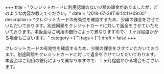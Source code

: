 +++
title = "クレジットカードに利用認識のない少額の課金がありましたが、どのような内容か教えてください。"
date = "2018-07-28T16:14:11+09:00"
description = "クレジットカードの有効性を確認するため、少額の課金をさせていただいております。別途同額をクレジットカードに対して返金をさせていただいております。本返金はご利用の銀行によって異なりますので、１ヶ月程度かかる場合もございます。"
category = ['']
tags = ['']
draft = false
+++

クレジットカードの有効性を確認するため、少額の課金をさせていただいております。別途同額をクレジットカードに対して返金をさせていただいております。本返金はご利用の銀行によって異なりますので、１ヶ月程度かかる場合もございます。

